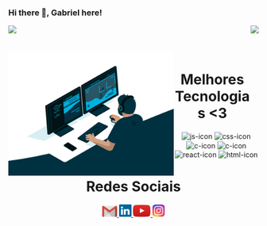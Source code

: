 ### Hi there 👋, Gabriel here!

<div>
  
<img height="180em" src="https://github-readme-stats.vercel.app/api?username=gabrielgregoriogithub&show_icons=true&theme=great-gatsby&include_all_commits=true&count_private=true"/>
<img align="right" height="180em" src="https://github-readme-stats.vercel.app/api/top-langs/?username=gabrielgregoriogithub&layout=compact&langs_count=16&theme=great-gatsby"/>
</div>
<br>


           
      
<div  align="center"> 
  <div style="display: inline_block"><br>
    <img align="left" height="250" alt="coding-time" src="code.gif">
    <h1 align="center">Melhores Tecnologias <3</h1>
    <img align="center" height="30" width="80" alt="js-icon"  src="https://img.shields.io/badge/Python-3776AB?style=for-the-badge&logo=python&logoColor=white">
    <img align="center" height="30" width="80" alt="css-icon" src="https://img.shields.io/badge/MySQL-00000F?style=for-the-badge&logo=mysql&logoColor=white">
    <img align="center" height="30" width="80" alt="c-icon" src="https://img.shields.io/badge/Amazon_AWS-232F3E?style=for-the-badge&logo=amazon-aws&logoColor=white">
    <img align="center" height="30" width="80" alt="c-icon" src="https://img.shields.io/badge/Tableau-E97627?style=for-the-badge&logo=Tableau&logoColor=white">
   <br> <img align="center" height="30" width="80" alt="react-icon" src="https://img.shields.io/badge/HTML-239120?style=for-the-badge&logo=html5&logoColor=white">
    <img align="center" height="30" width="80" alt="html-icon" src="https://img.shields.io/badge/CSS-239120?&style=for-the-badge&logo=css3&logoColor=white"></br>
   </div>
    
  
  <h1 align="center">Redes Sociais</h1>
    <a href = "mailto: gabrielgregorio10@gmail.com">
      <img width="30" src="gmail.svg">
    </a>
       <a href = "https://www.linkedin.com/in/gabrielgregorio/">
      <img width="25" src="linkedin.svg">
    </a>
    <a href = "https://www.youtube.com/@CanalGabrielGregorio">
      <img width="35" src="youtube.svg">
    </a>
    <a href = "https://www.instagram.com/canalgabrielgregorio/">
      <img width="25" src="instagram.png">
    </a>
</div>
  

